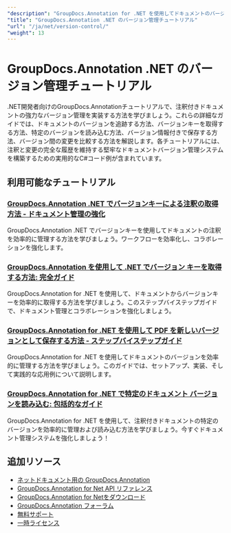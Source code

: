 ```yaml
---
"description": "GroupDocs.Annotation for .NET を使用してドキュメントのバージョンを実装し、変更を追跡し、注釈履歴を管理するためのステップバイステップのチュートリアル。"
"title": "GroupDocs.Annotation .NET のバージョン管理チュートリアル"
"url": "/ja/net/version-control/"
"weight": 13
---
```


# GroupDocs.Annotation .NET のバージョン管理チュートリアル

.NET開発者向けのGroupDocs.Annotationチュートリアルで、注釈付きドキュメントの強力なバージョン管理を実装する方法を学びましょう。これらの詳細なガイドでは、ドキュメントのバージョンを追跡する方法、バージョンキーを取得する方法、特定のバージョンを読み込む方法、バージョン情報付きで保存する方法、バージョン間の変更を比較する方法を解説します。各チュートリアルには、注釈と変更の完全な履歴を維持する堅牢なドキュメントバージョン管理システムを構築するための実用的なC#コード例が含まれています。

## 利用可能なチュートリアル

### [GroupDocs.Annotation .NET でバージョンキーによる注釈の取得方法 - ドキュメント管理の強化](./retrieve-annotations-version-key-groupdocs-dotnet/)
GroupDocs.Annotation .NET でバージョンキーを使用してドキュメントの注釈を効率的に管理する方法を学びましょう。ワークフローを効率化し、コラボレーションを強化します。

### [GroupDocs.Annotation を使用して .NET でバージョン キーを取得する方法: 完全ガイド](./retrieving-version-keys-groupdocs-annotation-dotnet/)
GroupDocs.Annotation for .NET を使用して、ドキュメントからバージョンキーを効率的に取得する方法を学びましょう。このステップバイステップガイドで、ドキュメント管理とコラボレーションを強化しましょう。

### [GroupDocs.Annotation for .NET を使用して PDF を新しいバージョンとして保存する方法 - ステップバイステップガイド](./save-pdf-new-version-groupdocs-annotation-net/)
GroupDocs.Annotation for .NET を使用してドキュメントのバージョンを効率的に管理する方法を学びましょう。このガイドでは、セットアップ、実装、そして実践的な応用例について説明します。

### [GroupDocs.Annotation for .NET で特定のドキュメント バージョンを読み込む: 包括的なガイド](./load-specific-versions-groupdocs-annotation-net/)
GroupDocs.Annotation for .NET を使用して、注釈付きドキュメントの特定のバージョンを効率的に管理および読み込む方法を学びましょう。今すぐドキュメント管理システムを強化しましょう！

## 追加リソース

- [ネットドキュメント用の GroupDocs.Annotation](https://docs.groupdocs.com/annotation/net/)
- [GroupDocs.Annotation for Net API リファレンス](https://reference.groupdocs.com/annotation/net/)
- [GroupDocs.Annotation for Netをダウンロード](https://releases.groupdocs.com/annotation/net/)
- [GroupDocs.Annotation フォーラム](https://forum.groupdocs.com/c/annotation)
- [無料サポート](https://forum.groupdocs.com/)
- [一時ライセンス](https://purchase.groupdocs.com/temporary-license/)